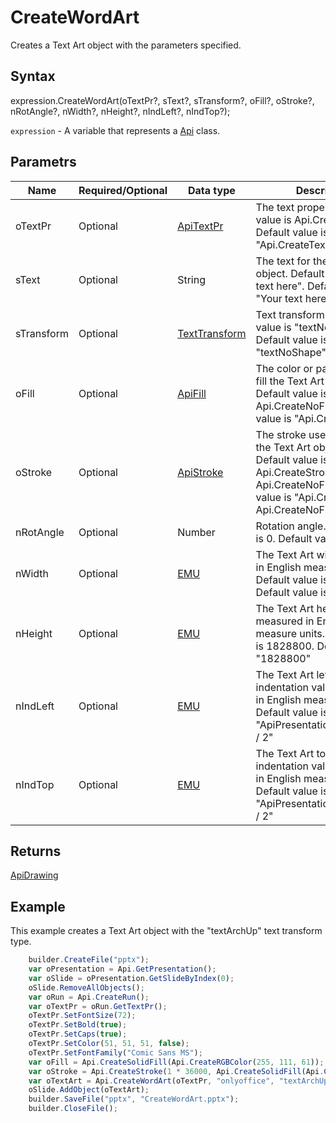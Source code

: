 # CreateWordArt

Creates a Text Art object with the parameters specified.

## Syntax

expression.CreateWordArt(oTextPr?, sText?, sTransform?, oFill?, oStroke?, nRotAngle?, nWidth?, nHeight?, nIndLeft?, nIndTop?);

`expression` - A variable that represents a [Api](../Api.md) class.

## Parametrs

| **Name** | **Required/Optional** | **Data type** | **Description** |
| ------------- | ------------- | ------------- | ------------- |
| oTextPr | Optional | [ApiTextPr](../../ApiTextPr/ApiTextPr.md) | The text properties. Default value is Api.CreateTextPr(). Default value is "Api.CreateTextPr()"|
| sText | Optional | String | The text for the Text Art object. Default value is "Your text here". Default value is "Your text here"|
| sTransform | Optional | [TextTransform](../../../Enumerations/TextTransform.md) | Text transform type. Default value is "textNoShape". Default value is "textNoShape"|
| oFill | Optional | [ApiFill](../../ApiFill/ApiFill.md) | The color or pattern used to fill the Text Art object. Default value is Api.CreateNoFill(). Default value is "Api.CreateNoFill()"|
| oStroke | Optional | [ApiStroke](../../ApiStroke/ApiStroke.md) | The stroke used to create the Text Art object shadow. Default value is Api.CreateStroke(0, Api.CreateNoFill()). Default value is "Api.CreateStroke(0, Api.CreateNoFill())"|
| nRotAngle | Optional | Number | Rotation angle. Default value is 0. Default value is "0"|
| nWidth | Optional | [EMU](../../../Enumerations/Emu.md) | The Text Art width measured in English measure units. Default value is 1828800. Default value is "1828800"|
| nHeight | Optional | [EMU](../../../Enumerations/Emu.md) | The Text Art heigth measured in English measure units. Default value is 1828800. Default value is "1828800"|
| nIndLeft | Optional | [EMU](../../../Enumerations/Emu.md) | The Text Art left side indentation value measured in English measure units. Default value is "ApiPresentation.GetWidth() / 2"|
| nIndTop | Optional | [EMU](../../../Enumerations/Emu.md) | The Text Art top side indentation value measured in English measure units. Default value is "ApiPresentation.GetHeight() / 2"|


## Returns

[ApiDrawing](../../ApiDrawing/ApiDrawing.md)

## Example

This example creates a Text Art object with the "textArchUp" text transform type.

```javascript
	builder.CreateFile("pptx");
	var oPresentation = Api.GetPresentation();
	var oSlide = oPresentation.GetSlideByIndex(0);
	oSlide.RemoveAllObjects();
	var oRun = Api.CreateRun();
	var oTextPr = oRun.GetTextPr();
	oTextPr.SetFontSize(72);
	oTextPr.SetBold(true);
	oTextPr.SetCaps(true);
	oTextPr.SetColor(51, 51, 51, false);
	oTextPr.SetFontFamily("Comic Sans MS");
	var oFill = Api.CreateSolidFill(Api.CreateRGBColor(255, 111, 61));
	var oStroke = Api.CreateStroke(1 * 36000, Api.CreateSolidFill(Api.CreateRGBColor(51, 51, 51)));
	var oTextArt = Api.CreateWordArt(oTextPr, "onlyoffice", "textArchUp", oFill, oStroke, 0, 100 * 36000, 30 * 36000);
	oSlide.AddObject(oTextArt);
	builder.SaveFile("pptx", "CreateWordArt.pptx");
	builder.CloseFile();
```